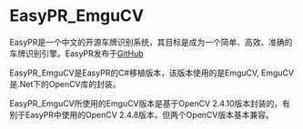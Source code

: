 EasyPR_EmguCV
======

EasyPR是一个中文的开源车牌识别系统，其目标是成为一个简单、高效、准确的车牌识别引擎。EasyPR发布于[GitHub](https://github.com/liuruoze/EasyPR)

EasyPR_EmguCV是EasyPR的C#移植版本，该版本使用的是EmguCV, EmguCV是.Net下的OpenCV库的封装。

EasyPR_EmguCV所使用的EmguCV版本是基于OpenCV 2.4.10版本封装的，有别于EasyPR中使用的OpenCV 2.4.8版本，但两个OpenCV版本基本兼容。





